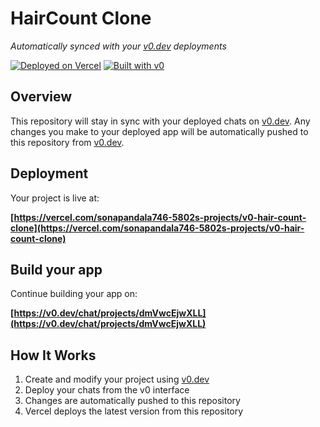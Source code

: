 # HairCount Clone

*Automatically synced with your [v0.dev](https://v0.dev) deployments*

[![Deployed on Vercel](https://img.shields.io/badge/Deployed%20on-Vercel-black?style=for-the-badge&logo=vercel)](https://vercel.com/sonapandala746-5802s-projects/v0-hair-count-clone)
[![Built with v0](https://img.shields.io/badge/Built%20with-v0.dev-black?style=for-the-badge)](https://v0.dev/chat/projects/dmVwcEjwXLL)

## Overview

This repository will stay in sync with your deployed chats on [v0.dev](https://v0.dev).
Any changes you make to your deployed app will be automatically pushed to this repository from [v0.dev](https://v0.dev).

## Deployment

Your project is live at:

**[https://vercel.com/sonapandala746-5802s-projects/v0-hair-count-clone](https://vercel.com/sonapandala746-5802s-projects/v0-hair-count-clone)**

## Build your app

Continue building your app on:

**[https://v0.dev/chat/projects/dmVwcEjwXLL](https://v0.dev/chat/projects/dmVwcEjwXLL)**

## How It Works

1. Create and modify your project using [v0.dev](https://v0.dev)
2. Deploy your chats from the v0 interface
3. Changes are automatically pushed to this repository
4. Vercel deploys the latest version from this repository
